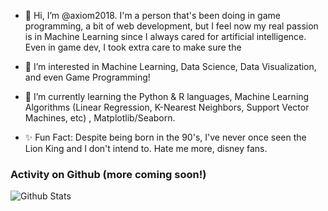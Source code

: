 - 👋 Hi, I’m @axiom2018. I'm a person that's been doing in game programming, a bit of web development, but I feel now my
  real passion is in Machine Learning since I always cared for artificial intelligence. Even in game dev, I took extra care
  to make sure the 
  
- 👀 I’m interested in Machine Learning, Data Science, Data Visualization, and even Game Programming!

- 🌱 I’m currently learning the Python & R languages, Machine Learning Algorithms (Linear Regression, K-Nearest Neighbors, Support Vector Machines, etc)
   , Matplotlib/Seaborn.
   
- ✨ Fun Fact: Despite being born in the 90's, I've never once seen the Lion King and I don't intend to. Hate me more, disney fans. 



<h3>Activity on Github (more coming soon!)</h3> 


![Github Stats](https://github-readme-stats.vercel.app/api?username=axiom2018&&show_icons=true&title_color=ffffff&icon_color=bb2acf&text_color=daf7dc&bg_color=151515)

<!---
axiom2018/axiom2018 is a ✨ special ✨ repository because its `README.md` (this file) appears on your GitHub profile.
You can click the Preview link to take a look at your changes.
--->
